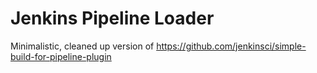 # Jenkins Pipeline Loader

Minimalistic, cleaned up version of https://github.com/jenkinsci/simple-build-for-pipeline-plugin
